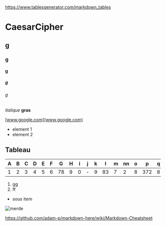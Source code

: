 https://www.tablesgenerator.com/markdown_tables

# CaesarCipher

## g

### g

#### g

##### g

###### g


*italique*
**gras**

[www.google.com](www.google.com)

- element 1
- element 2

## Tableau

| A | B | C | D | E | F | G  | H | i | j | k | l  | m | nn | o | p   | q | r  | d   | t  |
|---|---|---|---|---|---|----|---|---|---|---|----|---|----|---|-----|---|----|-----|----|
| 1 | 2 | 3 | 4 | 5 | 6 | 78 | 9 | 0 | - | 9 | 83 | 7 | 2  | 8 | 372 | 8 | 83 | 273 | 28 |

1. gg
2. ff
  - sous item
  
![merde]("www.image.png")
  
https://github.com/adam-p/markdown-here/wiki/Markdown-Cheatsheet


